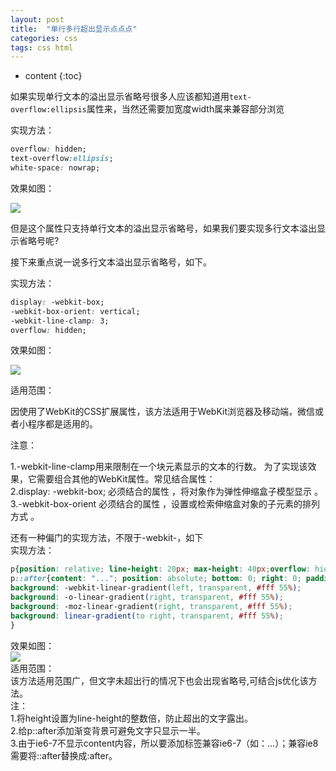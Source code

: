 ```yaml
---
layout: post
title:  "单行多行超出显示点点点"
categories: css
tags: css html
---
```


* content
{:toc}


如果实现单行文本的溢出显示省略号很多人应该都知道用`text-overflow:ellipsis`属性来，当然还需要加宽度width属来兼容部分浏览

实现方法：

```css
overflow: hidden;
text-overflow:ellipsis;
white-space: nowrap;
```

效果如图：

![](https://upload.wikimedia.org/wikipedia/commons/1/1f/Clipboard%283%29.png)

但是这个属性只支持单行文本的溢出显示省略号，如果我们要实现多行文本溢出显示省略号呢?

接下来重点说一说多行文本溢出显示省略号，如下。

实现方法：

```css
display: -webkit-box;
-webkit-box-orient: vertical;
-webkit-line-clamp: 3;
overflow: hidden;
```

效果如图：

![](https://upload.wikimedia.org/wikipedia/commons/7/7a/Clipboard_%281%29.png)

适用范围：

因使用了WebKit的CSS扩展属性，该方法适用于WebKit浏览器及移动端，微信或者小程序都是适用的。

注意：

1.-webkit-line-clamp用来限制在一个块元素显示的文本的行数。 为了实现该效果，它需要组合其他的WebKit属性。常见结合属性：   
2.display: -webkit-box; 必须结合的属性 ，将对象作为弹性伸缩盒子模型显示 。   
3.-webkit-box-orient 必须结合的属性 ，设置或检索伸缩盒对象的子元素的排列方式 。  

还有一种偏门的实现方法，不限于-webkit-，如下    
实现方法：    
```css
p{position: relative; line-height: 20px; max-height: 40px;overflow: hidden;}
p::after{content: "..."; position: absolute; bottom: 0; right: 0; padding-left: 40px;
background: -webkit-linear-gradient(left, transparent, #fff 55%);
background: -o-linear-gradient(right, transparent, #fff 55%);
background: -moz-linear-gradient(right, transparent, #fff 55%);
background: linear-gradient(to right, transparent, #fff 55%);
}
```

效果如图：    
![](https://upload.wikimedia.org/wikipedia/commons/0/00/Clipboard_%282%29.png)   
适用范围：   
该方法适用范围广，但文字未超出行的情况下也会出现省略号,可结合js优化该方法。    
注：   
1.将height设置为line-height的整数倍，防止超出的文字露出。    
2.给p::after添加渐变背景可避免文字只显示一半。    
3.由于ie6-7不显示content内容，所以要添加标签兼容ie6-7（如：<span>…<span/>）；兼容ie8需要将::after替换成:after。   
